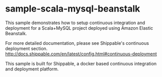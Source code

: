 sample-scala-mysql-beanstalk
============================

This sample demonstrates how to setup continuous integration and deployment for a Scala+MySQL project deployed using Amazon Elastic Beanstalk.

For more detailed documentation, please see Shippable's continuous deployment section. http://docs.shippable.com/en/latest/config.html#continuous-deployment

This sample is built for Shippable, a docker based continuous integration and deployment platform.
